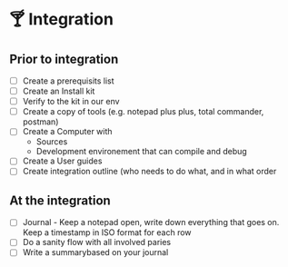 # 🍸 Integration

## Prior to integration

* [ ] Create a prerequisits list
* [ ] Create an Install kit
* [ ] Verify to the kit in our env
* [ ] Create a copy of tools (e.g. notepad plus plus, total commander, postman)
* [ ] Create a Computer with
  * Sources
  * Development environement that can compile and debug
* [ ] Create a User guides
* [ ] Create integration outline (who needs to do what, and in what order

## At the integration

* [ ] Journal - Keep a notepad open, write down everything that goes on. Keep a timestamp in ISO format for each row
* [ ] Do a sanity flow with all involved paries
* [ ] Write a summarybased on your journal
